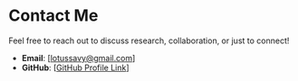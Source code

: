 # Contact Me

Feel free to reach out to discuss research, collaboration, or just to connect!

- **Email**: [lotussavy@gmail.com]
- **GitHub**: [[GitHub Profile Link](https://github.com/lotussavy)]
